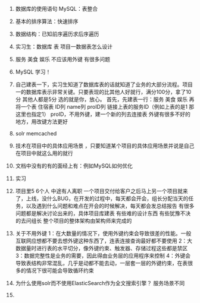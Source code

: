 1. 数据库的使用语句 MySQL：表整合
2. 基本的排序算法：快速排序
3. 数据结构：已知前序遍历求后序遍历
4. 实习生：数据库 表  项目一数据表怎么设计
5. 服务 美食 娱乐  不应该用外键 有很多问题
6. MySQL 学习！ 
7. 自己建表一下，实习生知道了数据库表的话就知道了业务的大部分流程。项目一的数据库表示非常关键。只要表现的比其他人好就行，满分100分，拿了10分 其他人都是5分 选的就是你，放心。
首先，先建表一行：服务 美食 娱乐 
再将一个表 住宿表 ID列 name列 proID列 链接上表的服务ID（例如上表的是1 那这里也指定1）
proID，不用外键，建一个新的列去连接表
外键有很多不好的地方，用改键方法更好
8. solr  memcached
9. 技术在项目中的具体应用场景 ，只要知道某个项目的具体应用场景并说是自己在项目中就这么用的就行
10. 文档中没有的有的面经上有：例如MySQL如何优化
11. 实习
12. 项目里5 6个人 中途有人离职
一个项目交付给客户之后马上另一个项目就来了，上线，没什么BUG，在开发的过程中，每天都会开会，组长分配当天的任务，以及遇到什么问题和难点在开会的时候解决，每天都会发总结报告
有很多问题都是解决讨论出来的，具体项目库建表 有些难的设计东西 有些犹豫不决的去问组长 整个项目的整体架构由架构师来完成的
13. 关于不用外键
1：在大数量的情况下，使用外键约束会导致很差的性能。一般互联网应想都不要去想外键这种东西了，连表连接查询最好都不要使用
2：大数据量时进行表的水平切分，像外键约束、触发器、存储过程这些都是禁区
3：数据完整性是业务的需要，因此得由业务层的应用程序来控制
4：外键会导致表结构非常混乱，几乎是动都不能去动，一层套一层的外键约束，在表很多的情况下很可能会导致循环约束

1. 为什么使用solr而不使用ElasticSearch作为全文搜索引擎？
服务场景不同

2. 